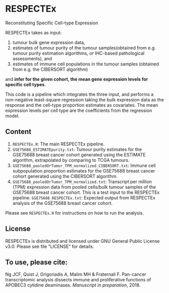 # RESPECTEx
Reconstituting Specific Cell-type Expression

RESPECTEx takes as input:
1. tumour bulk gene expression data, 
2. estimates of tumour purity of the tumour samples(obtained from e.g. tumour purity estimation algorithms, or IHC-based pathological assessments), and
3. estimates of immune cell populations in the tumour samples (obtained from e.g. the CIBERSORT algorithm)

and <b>infer for the given cohort, the mean gene expression levels for specific cell types</b>. 

This code is a pipeline which integrates the three input, and performs a non-negative least-square regression taking the bulk expression data as the response and the cell-type proportion estimates as covariates. The mean expression levels per cell type are the coefficients from the regression model.

## Content
1. `RESPECTEx.R`: The main RESPECTEx pipeline.
2. `GSE75688_ESTIMATEpurity.txt`: Tumour purity estimates for the GSE75688 breast cancer cohort generated using the ESTIMATE algorithm, extrapolated by comparing to TCGA tumours.
3. `GSE75688_pooledOrTumor_TPM_normalized_CIBERSORT.txt`: Immune cell subpopulation proportion estimates for the GSE75688 breast cancer cohort generated using the CIBERSORT algorithm.
4. `GSE75688_pooledOrTumor_TPM_normalized.txt`: Transcript per million (TPM) expression data from pooled cells/bulk tumour samples of the GSE75688 breast cancer cohort. This is a test input to the RESPECTEx pipeline.
`GSE75688_RESPECTEx.txt`: Expected output from RESPECTEx analysis of the GSE75688 breast cancer cohort.

Please see `RESPECTEx.R` for instructions on how to run the analysis.

## License
RESPECTEx is distributed and licensed under GNU General Public License v3.0. Please see file "LICENSE" for details.

## To use, please cite:
Ng JCF, Quist J, Grigoriadis A, Malim MH & Fraternali F. Pan-cancer transcriptomic analysis dissects immune and proliferative functions of APOBEC3 cytidine deaminases. <em>Manuscript in preparation</em>, 2018.
